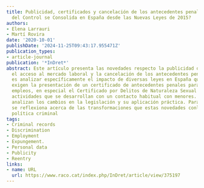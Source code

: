 ```yaml
---
title: Publicidad, certificados y cancelación de los antecedentes penales. ¿La Cultura
  del Control se Consolida en España desde las Nuevas Leyes de 2015?
authors:
- Elena Larrauri
- Martí Rovira
date: '2020-10-01'
publishDate: '2024-11-25T09:43:17.955471Z'
publication_types:
- article-journal
publication: '*InDret*'
abstract: Este artículo presenta las novedades respecto la publicidad de las sentencias,
  el acceso al mercado laboral y la cancelación de los antecedentes penales. El objetivo
  es analizar específicamente el impacto de diversas leyes en España que desde 2015
  exigen la presentación de un certificado de antecedentes penales para optar a diversos
  empleos, en especial el Certificado por Delitos de Naturaleza Sexual (CDNS) para
  actividades que se desarrollan con un contacto habitual con menores. Para ello se
  analizan los cambios en la legislación y su aplicación práctica. Para finalizar
  se reflexiona acerca de las transformaciones que estas novedades conllevan en la
  política criminal
tags:
- Criminal records
- Discrimination
- Employment
- Expungement.
- Personal data
- Publicity
- Reentry
links:
- name: URL
  url: https://www.raco.cat/index.php/InDret/article/view/375197
---
```

